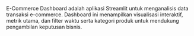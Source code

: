E-Commerce Dashboard adalah aplikasi Streamlit untuk menganalisis data transaksi e-commerce. Dashboard ini menampilkan visualisasi interaktif, metrik utama, dan filter waktu serta kategori produk untuk mendukung pengambilan keputusan bisnis.
